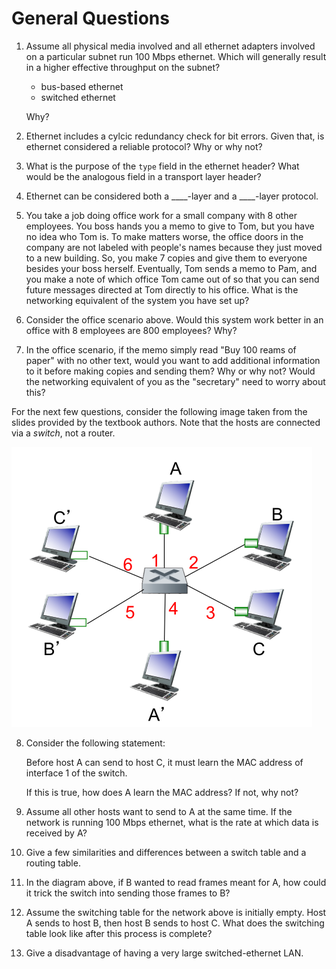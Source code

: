 # General Questions

1. Assume all physical media involved and all ethernet adapters involved on a
   particular subnet run 100 Mbps ethernet.
   Which will generally result in a higher effective throughput on the subnet?
   * bus-based ethernet
   * switched ethernet

   Why?

2. Ethernet includes a cylcic redundancy check for bit errors.
   Given that, is ethernet considered a reliable protocol?
   Why or why not?

3. What is the purpose of the `type` field in the ethernet header?
   What would be the analogous field in a transport layer header?

4. Ethernet can be considered both a ____-layer and a ____-layer protocol.

5. You take a job doing office work for a small company with 8 other employees.
   You boss hands you a memo to give to Tom,
   but you have no idea who Tom is.
   To make matters worse,
   the office doors in the company are not labeled with people's names because
   they just moved to a new building.
   So, you make 7 copies and give them to everyone besides your boss herself.
   Eventually, Tom sends a memo to Pam,
   and you make a note of which office Tom came out of so that you can send
   future messages directed at Tom directly to his office.
   What is the networking equivalent of the system you have set up?

6. Consider the office scenario above.
   Would this system work better in an office with 8 employees are 800
   employees?
   Why?

7. In the office scenario,
   if the memo simply read
   "Buy 100 reams of paper"
   with no other text,
   would you want to add additional information to it before making copies and
   sending them?
   Why or why not?
   Would the networking equivalent of you as the "secretary" need to worry
   about this?

For the next few questions,
consider the following image taken from the slides provided by the textbook
authors.
Note that the hosts are connected via a *switch*,
not a router.

![switched ethernet](images/switched-ethernet.png)

8. Consider the following statement:

   Before host A can send to host C,
   it must learn the MAC address of interface 1 of the switch.

   If this is true,
   how does A learn the MAC address?
   If not, why not?

9. Assume all other hosts want to send to A at the same time.
   If the network is running 100 Mbps ethernet,
   what is the rate at which data is received by A?

10. Give a few similarities and differences between a switch table and a routing
    table.

11. In the diagram above,
    if B wanted to read frames meant for A,
    how could it trick the switch into sending those frames to B?

12. Assume the switching table for the network above is initially empty.
    Host A sends to host B, then host B sends to host C.
    What does the switching table look like after this process is complete?

13. Give a disadvantage of having a very large switched-ethernet LAN.

<!--
11. Explain in your own words what a VLAN is.
-->
